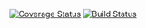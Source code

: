 [![Coverage Status](https://coveralls.io/repos/github/woainihenshen/lobaJson/badge.svg?branch=HEAD)](https://coveralls.io/github/woainihenshen/lobaJson?branch=HEAD)
[![Build Status](http://43.153.213.195:8080/buildStatus/icon?job=lobaJson_master)](http://43.153.213.195:8080/job/lobaJson_master/)

[//]: # ([![Build Status]&#40;http://43.153.213.195:8080/buildStatus/icon?job=lobaJson-pipeline&#41;]&#40;http://43.153.213.195:8080/job/lobaJson-pipeline/&#41;)